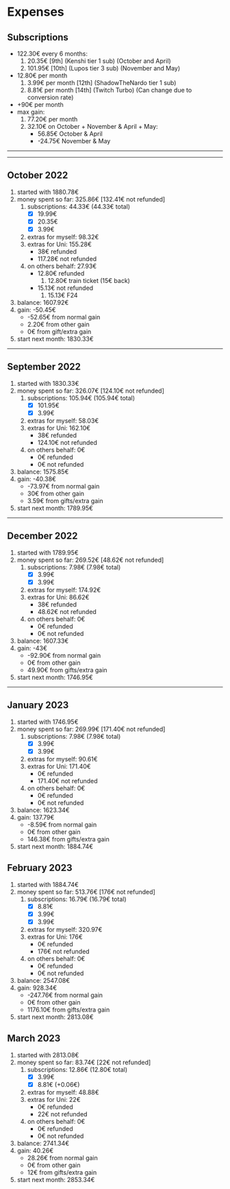 
# Expenses

## Subscriptions

- 122.30€ every 6 months:
    1. 20.35€ [9th] (Kenshi tier 1 sub) (October and April)
    2. 101.95€ [10th] (Lupos tier 3 sub) (November and May)
- 12.80€ per month
    1. 3.99€ per month [12th] (ShadowTheNardo tier 1 sub)
    2. 8.81€ per month [14th] (Twitch Turbo) (Can change due to conversion rate)
- +90€ per month
- max gain:
    1. 77.20€ per month
    2. 32.10€ on October + November & April + May:
        - 56.85€ October & April
        - -24.75€ November & May

---
---

## October 2022

1. started with 1880.78€
2. money spent so far: 325.86€ [132.41€ not refunded]
    1. subscriptions: 44.33€ (44.33€ total)
        - [x] 19.99€
        - [x] 20.35€
        - [x] 3.99€
    2. extras for myself: 98.32€
    3. extras for Uni: 155.28€
        - 38€ refunded
        - 117.28€ not refunded
    4. on others behalf: 27.93€
        - 12.80€ refunded
            1. 12.80€ train ticket (15€ back)
        - 15.13€ not refunded
            1. 15.13€ F24
3. balance: 1607.92€
4. gain: -50.45€
    - -52.65€ from normal gain
    - 2.20€ from other gain
    - 0€ from gift/extra gain
5. start next month: 1830.33€

---

## September 2022

1. started with 1830.33€
2. money spent so far: 326.07€ [124.10€ not refunded]
    1. subscriptions: 105.94€ (105.94€ total)
        - [x] 101.95€
        - [x] 3.99€
    2. extras for myself: 58.03€
    3. extras for Uni: 162.10€
        - 38€ refunded
        - 124.10€ not refunded
    4. on others behalf: 0€
        - 0€ refunded
        - 0€ not refunded
3. balance: 1575.85€
4. gain: -40.38€
    - -73.97€ from normal gain
    - 30€ from other gain
    - 3.59€ from gifts/extra gain
5. start next month: 1789.95€

---

## December 2022

1. started with 1789.95€
2. money spent so far: 269.52€ [48.62€ not refunded]
    1. subscriptions: 7.98€ (7.98€ total)
        - [x] 3.99€
        - [x] 3.99€
    2. extras for myself: 174.92€
    3. extras for Uni: 86.62€
        - 38€ refunded
        - 48.62€ not refunded
    4. on others behalf: 0€
        - 0€ refunded
        - 0€ not refunded
3. balance: 1607.33€
4. gain: -43€
    - -92.90€ from normal gain
    - 0€ from other gain
    - 49.90€ from gifts/extra gain
5. start next month: 1746.95€

---

## January 2023

1. started with 1746.95€
2. money spent so far: 269.99€ [171.40€ not refunded]
    1. subscriptions: 7.98€ (7.98€ total)
        - [x] 3.99€
        - [x] 3.99€
    2. extras for myself: 90.61€
    3. extras for Uni: 171.40€
        - 0€ refunded
        - 171.40€ not refunded
    4. on others behalf: 0€
        - 0€ refunded
        - 0€ not refunded
3. balance: 1623.34€
4. gain: 137.79€
    - -8.59€ from normal gain
    - 0€ from other gain
    - 146.38€ from gifts/extra gain
5. start next month: 1884.74€

## February 2023

1. started with 1884.74€
2. money spent so far: 513.76€ [176€ not refunded]
    1. subscriptions: 16.79€ (16.79€ total)
        - [x] 8.81€
        - [x] 3.99€
        - [x] 3.99€
    2. extras for myself: 320.97€
    3. extras for Uni: 176€
        - 0€ refunded
        - 176€ not refunded
    4. on others behalf: 0€
        - 0€ refunded
        - 0€ not refunded
3. balance: 2547.08€
4. gain: 928.34€
    - -247.76€ from normal gain
    - 0€ from other gain
    - 1176.10€ from gifts/extra gain
5. start next month: 2813.08€

## March 2023

1. started with 2813.08€
2. money spent so far: 83.74€ [22€ not refunded]
    1. subscriptions: 12.86€ (12.80€ total)
        - [x] 3.99€
        - [x] 8.81€ (+0.06€)
    2. extras for myself: 48.88€
    3. extras for Uni: 22€
       - 0€ refunded
       - 22€ not refunded
    4. on others behalf: 0€
        - 0€ refunded
        - 0€ not refunded
3. balance: 2741.34€
4. gain: 40.26€
    - 28.26€ from normal gain
    - 0€ from other gain
    - 12€ from gifts/extra gain
5. start next month: 2853.34€
